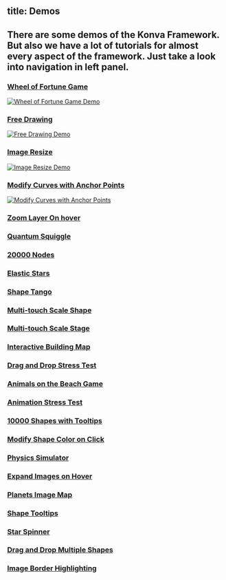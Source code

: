 title: Demos
---

## There are some demos of the Konva Framework. But also we have a lot of tutorials for almost every aspect of the framework. Just take a look into navigation in left panel.


### [Wheel of Fortune Game](/docs/sandbox/Wheel_of_Fortune.html)

[![Wheel of Fortune Game Demo](/assets/demos/wheel-of-fortune.png)](/docs/sandbox/Wheel_of_Fortune.html)

### [Free Drawing](/docs/sandbox/Free_Drawing.html)

[![Free Drawing Demo](/assets/demos/free-drawing.png)](/docs/sandbox/Free_Drawing.html)

### [Image Resize](/docs/sandbox/Image_Resize.html)

[![Image Resize Demo](/assets/demos/image-resize.png)](/docs/sandbox/Image_Resize.html)

### [Modify Curves with Anchor Points](/docs/sandbox/Modify_Curves_with_Anchor_Points.html)

[![Modify Curves with Anchor Points](/assets/demos/modify-line.png)](/docs/sandbox/Modify_Curves_with_Anchor_Points.html)

### [Zoom Layer On hover](/docs/sandbox/Zoom_Layer_On_hover.html)

### [Quantum Squiggle](/docs/sandbox/Quantum_Squiggle.html)
### [20000 Nodes](/docs/sandbox/20000_Nodes.html)
### [Elastic Stars](/docs/sandbox/Elastic_Stars.html)
### [Shape Tango](/docs/sandbox/Shape_Tango.html)
### [Multi-touch Scale Shape](/docs/sandbox/Multi-touch_Scale_Shape.html)
### [Multi-touch Scale Stage](/docs/sandbox/Multi-touch_Scale_Stage.html)
### [Interactive Building Map](/docs/sandbox/Interactive_Building_Map.html)

### [Drag and Drop Stress Test](/docs/sandbox/Drag_and_Drop_Stress_Test.html)
### [Animals on the Beach Game](/docs/sandbox/Animals_on_the_Beach_Game.html)
### [Animation Stress Test](/docs/sandbox/Animation_Stress_Test.html)
### [10000 Shapes with Tooltips](/docs/sandbox/10000_Shapes_with_Tooltip.html)
### [Modify Shape Color on Click](/docs/sandbox/Modify_Shape_Color_on_Click.html)
### [Physics Simulator](/docs/sandbox/Physics_Simulator.html)
### [Expand Images on Hover](/docs/sandbox/Expand_Images_on_Hover.html)
### [Planets Image Map](/docs/sandbox/Planets_Image_Map.html)

### [Shape Tooltips](/docs/sandbox/Shape_Tooltips.html)
### [Star Spinner](/docs/sandbox/Star_Spinner.html)
### [Drag and Drop Multiple Shapes](/docs/sandbox/Drag_and_Drop_Multiple_Shapes.html)
### [Image Border Highlighting](/docs/sandbox/Image_Border_Highlighting.html)
